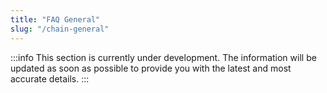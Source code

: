 ```yaml
---
title: "FAQ General"
slug: "/chain-general"
---
```


:::info
This section is currently under development. The information will be updated as soon as possible to provide you with the latest and most accurate details.
:::